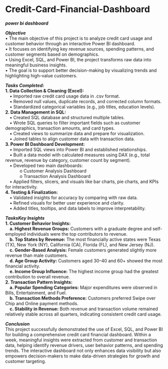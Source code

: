 # Credit-Card-Financial-Dashboard

***power bi dashboard***

***Objective***    
•	The main objective of this project is to analyze credit card usage and customer behavior through an interactive Power BI dashboard.  
•	It focuses on identifying key revenue sources, spending patterns, and customer segments based on demographics.  
•	Using Excel, SQL, and Power BI, the project transforms raw data into meaningful business insights.  
•	The goal is to support better decision-making by visualizing trends and highlighting high-value customers.  

***Tasks Completed:***     
**1.	Data Collection & Cleaning (Excel):**   
    &emsp;•	Imported raw credit card usage data in .csv format.  
    &emsp;•	Removed null values, duplicate records, and corrected column formats.  
    &emsp;•	Standardized categorical variables (e.g., job titles, education levels).  
**2.	Data Management in SQL:**  
    &emsp;•	Created SQL database and structured multiple tables.  
    &emsp;•	Wrote SQL queries to filter important fields such as customer demographics, transaction amounts, and card types.  
    &emsp;•	Created views to summarize data and prepare for visualization.  
    &emsp;•	Joined tables to align customer data with transaction data.  
**3.	Power BI Dashboard Development:**  
    &emsp;•	Imported SQL views into Power BI and established relationships.  
    &emsp;•	Built a data model with calculated measures using DAX (e.g., total revenue, revenue by category, customer count by segment).  
    &emsp;•	Developed two main dashboards:  
     &emsp;  &emsp;&emsp;o Customer Analysis Dashboard  
     &emsp;  &emsp;&emsp;o Transaction Analysis Dashboard  
    &emsp;•	Applied filters, slicers, and visuals like bar charts, pie charts, and KPIs for interactivity.  
**4.	Testing & Finalization:**  
    &emsp;•	Validated insights for accuracy by comparing with raw data.  
    &emsp;•	Refined visuals for better user experience and clarity.  
    &emsp;•	Added titles, tooltips, and data labels to improve interpretability.  
  	
***TasksKey Insights***    
**1.	Customer Behavior Insights:**  
&emsp;**a.	Highest Revenue Groups:** Customers with a graduate degree and self-employed individuals were the top contributors to revenue.  
&emsp;**b.	Top States by Revenue:** The most financially active states were Texas (TX), New York (NY), California (CA), Florida (FL), and New Jersey (NJ).    
&emsp;**c.	Gender-Based Analysis:** Female customers generated slightly more revenue than male customers.  
&emsp;**d.	Age Group Activity:** Customers aged 30–40 and 60+ showed the most financial activity.  
&emsp;**e.	Income Group Influence:** The highest income group had the greatest contribution to overall revenue.  
**2.	Transaction Pattern Insights:**    
&emsp;**a.	Popular Spending Categories:** Major expenditures were observed in Bills, Entertainment, and Fuel.  
&emsp;**b.	Transaction Methods Preference:** Customers preferred Swipe over Chip and Online payment methods.  
&emsp;**c.	Stability in Revenue:** Both revenue and transaction volume remained relatively stable across all quarters, indicating consistent credit card usage.
  	
***Conclusion***    
This project successfully demonstrated the use of Excel, SQL, and Power BI for building a comprehensive credit card financial dashboard. Within a week, meaningful insights were extracted from customer and transaction data, helping identify revenue drivers, user behavior patterns, and spending trends. The interactive dashboard not only enhances data visibility but also empowers decision-makers to make data-driven strategies for growth and customer targeting.

